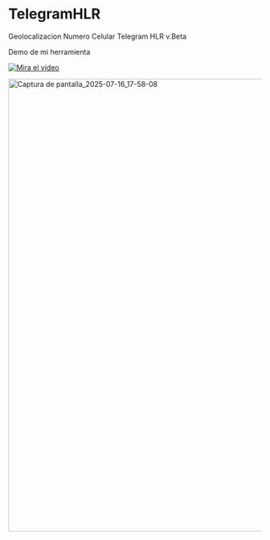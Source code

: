 # TelegramHLR
Geolocalizacion Numero Celular Telegram HLR v.Beta

Demo de mi herramienta

[![Mira el video](https://img.youtube.com/vi/VIDEO_ID/maxresdefault.jpg)](https://www.facebook.com/h4ckzu5/videos/1332159601884151/)




<img width="1600" height="900" alt="Captura de pantalla_2025-07-16_17-58-08" src="https://github.com/user-attachments/assets/1eb4c527-a6d4-42f8-8c4a-43f5897fdf6e" />
